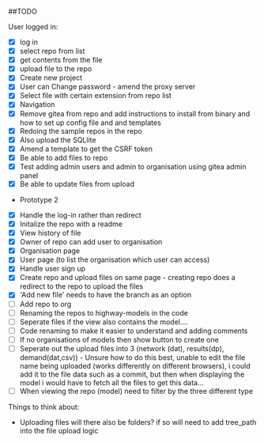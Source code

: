 ##TODO

User logged in:

- [x] log in
- [x] select repo from list
- [x] get contents from the file
- [x] upload file to the repo
- [x] Create new project
- [x] User can Change password - amend the proxy server
- [x] Select file with certain extension from repo list
- [x] Navigation
- [x] Remove gitea from repo and add instructions to install from binary and how to set up config file and and templates
- [x] Redoing the sample repos in the repo
- [x] Also upload the SQLlite
- [x] Amend a template to get the CSRF token
- [x] Be able to add files to repo
- [x] Test adding admin users and admin to organisation using gitea admin panel
- [x] Be able to update files from upload

- Prototype 2
- [x] Handle the log-in rather than redirect
- [x] Initalize the repo with a readme
- [x] View history of file
- [x] Owner of repo can add user to organisation
- [x] Organisation page
- [x] User page (to list the organisation which user can access)
- [x] Handle user sign up
- [x] Create repo and upload files on same page - creating repo does a redirect to the repo to upload the files
- [x] 'Add new file' needs to have the branch as an option
- [ ] Add repo to org
- [ ] Renaming the repos to highway-models in the code
- [ ] Seperate files if the view also contains the model....
- [ ] Code renaming to make it easier to understand and adding comments
- [ ] If no organisations of models then show button to create one
- [ ] Seperate out the upload files into 3 (network (dat), results(dp), demand(dat,csv)) - Unsure how to do this best, unable to edit the file name being uploaded (works differently on different browsers), i could add it to the file data such as a commit, but then when displaying the model i would have to fetch all the files to get this data...
- [ ] When viewing the repo (model) need to filter by the three different type

Things to think about:

- Uploading files will there also be folders? if so will need to add tree_path into the file upload logic